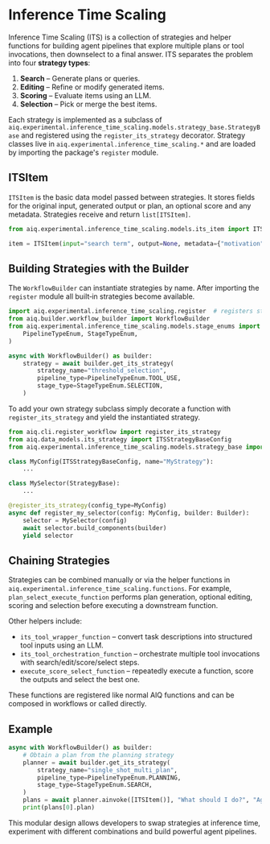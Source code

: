 # Inference Time Scaling

Inference Time Scaling (ITS) is a collection of strategies and helper functions
for building agent pipelines that explore multiple plans or tool invocations,
then downselect to a final answer.  ITS separates the problem into four
**strategy types**:

1. **Search** – Generate plans or queries.
2. **Editing** – Refine or modify generated items.
3. **Scoring** – Evaluate items using an LLM.
4. **Selection** – Pick or merge the best items.

Each strategy is implemented as a subclass of
`aiq.experimental.inference_time_scaling.models.strategy_base.StrategyBase` and
registered using the `register_its_strategy` decorator.  Strategy classes live in
`aiq.experimental.inference_time_scaling.*` and are loaded by importing the
package's `register` module.

## ITSItem

`ITSItem` is the basic data model passed between strategies.  It stores fields
for the original input, generated output or plan, an optional score and any
metadata.  Strategies receive and return `list[ITSItem]`.

```python
from aiq.experimental.inference_time_scaling.models.its_item import ITSItem

item = ITSItem(input="search term", output=None, metadata={"motivation": "demo"})
```

## Building Strategies with the Builder

The `WorkflowBuilder` can instantiate strategies by name.  After importing the
`register` module all built‑in strategies become available.

```python
import aiq.experimental.inference_time_scaling.register  # registers strategies
from aiq.builder.workflow_builder import WorkflowBuilder
from aiq.experimental.inference_time_scaling.models.stage_enums import (
    PipelineTypeEnum, StageTypeEnum,
)

async with WorkflowBuilder() as builder:
    strategy = await builder.get_its_strategy(
        strategy_name="threshold_selection",
        pipeline_type=PipelineTypeEnum.TOOL_USE,
        stage_type=StageTypeEnum.SELECTION,
    )
```

To add your own strategy subclass simply decorate a function with
`register_its_strategy` and yield the instantiated strategy.

```python
from aiq.cli.register_workflow import register_its_strategy
from aiq.data_models.its_strategy import ITSStrategyBaseConfig
from aiq.experimental.inference_time_scaling.models.strategy_base import StrategyBase

class MyConfig(ITSStrategyBaseConfig, name="MyStrategy"):
    ...

class MySelector(StrategyBase):
    ...

@register_its_strategy(config_type=MyConfig)
async def register_my_selector(config: MyConfig, builder: Builder):
    selector = MySelector(config)
    await selector.build_components(builder)
    yield selector
```

## Chaining Strategies

Strategies can be combined manually or via the helper functions in
`aiq.experimental.inference_time_scaling.functions`.  For example,
`plan_select_execute_function` performs plan generation, optional editing,
scoring and selection before executing a downstream function.

Other helpers include:

- `its_tool_wrapper_function` – convert task descriptions into structured tool
  inputs using an LLM.
- `its_tool_orchestration_function` – orchestrate multiple tool invocations with
  search/edit/score/select steps.
- `execute_score_select_function` – repeatedly execute a function, score the
  outputs and select the best one.

These functions are registered like normal AIQ functions and can be composed in
workflows or called directly.

## Example

```python
async with WorkflowBuilder() as builder:
    # Obtain a plan from the planning strategy
    planner = await builder.get_its_strategy(
        strategy_name="single_shot_multi_plan",
        pipeline_type=PipelineTypeEnum.PLANNING,
        stage_type=StageTypeEnum.SEARCH,
    )
    plans = await planner.ainvoke([ITSItem()], "What should I do?", "Agent")
    print(plans[0].plan)
```

This modular design allows developers to swap strategies at inference time,
experiment with different combinations and build powerful agent pipelines.